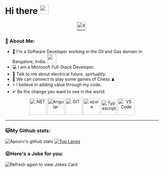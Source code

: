 # Hi there <img src="https://github.com/TheDudeThatCode/TheDudeThatCode/blob/master/Assets/Hi.gif" width="29px">
<p align="center">
<a href="https://linkedin.com/in/ihimv" target="blank"><img align="center" src="https://cdn.jsdelivr.net/npm/simple-icons@3.0.1/icons/linkedin.svg" alt="apoorvtyagi" height="30" width="30" /></a>&nbsp;
</p>

### 🤵 About Me:
- 🏦 I'm a Software Developer working in the Oil and Gas domain in Bangalore, India. 
      <img src="https://media.giphy.com/media/WUlplcMpOCEmTGBtBW/giphy.gif" width="30">
- 💻 I am a Microsoft Full-Stack Developer.
- 💬 Talk to me about electrical future, spirtuality. 
- 👯 We can connect to play some games of Chess ♟
- ⚡ I believe in adding value through my code.
- ✔ Be the change you want to see in the world.

<p align="center">
      <img src="https://www.vectorlogo.zone/logos/dotnet/dotnet-icon.svg" alt=".NET" width="55" height="55"/> 
      <img src="https://www.vectorlogo.zone/logos/angular/angular-icon.svg" alt="Angular" width="55" height="55"/>
      <img src="https://www.vectorlogo.zone/logos/git-scm/git-scm-icon.svg" alt="GIT" width="55" height="55"/> 
      <img src="https://www.vectorlogo.zone/logos/microsoft_azure/microsoft_azure-icon.svg" alt="azure" width="55" height="55"/> 
      <img src="https://www.vectorlogo.zone/logos/typescriptlang/typescriptlang-icon.svg" alt="Typescript" width="50" height="50"/> 
      <img src="https://www.vectorlogo.zone/logos/visualstudio_code/visualstudio_code-icon.svg" alt="VS Code" width="55" height="55"/> 
</p>

---
### 🐱My Github stats:
![Apoorv's github stats](https://github-readme-stats.vercel.app/api?username=ihimv&show_icons=true&title_color=ffc857&icon_color=8ac926&text_color=daf7dc&bg_color=151515&hide=["stars"])
[![Top Langs](https://github-readme-stats.vercel.app/api/top-langs/?username=ihimv&layout=compact&text_color=daf7dc&bg_color=151515)](https://github.com/ihimv/github-readme-stats)


### 😜Here's a Joke for you:
<img src="https://readme-jokes.vercel.app/api" alt="Refresh again to view Jokes Card" />

